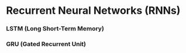 # Recurrent Neural Networks (RNNs)

### LSTM (Long Short-Term Memory)
### GRU (Gated Recurrent Unit)